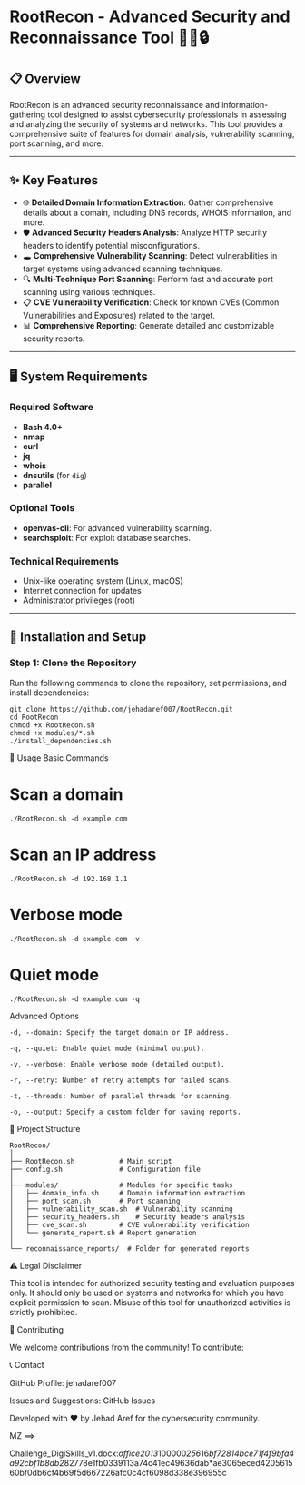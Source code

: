 # RootRecon - Advanced Security and Reconnaissance Tool 🕵️‍♂️🔒

## 📋 Overview
RootRecon is an advanced security reconnaissance and information-gathering tool designed to assist cybersecurity professionals in assessing and analyzing the security of systems and networks. This tool provides a comprehensive suite of features for domain analysis, vulnerability scanning, port scanning, and more.

---

## ✨ Key Features
- 🌐 **Detailed Domain Information Extraction**: Gather comprehensive details about a domain, including DNS records, WHOIS information, and more.
- 🛡️ **Advanced Security Headers Analysis**: Analyze HTTP security headers to identify potential misconfigurations.
- 🕳️ **Comprehensive Vulnerability Scanning**: Detect vulnerabilities in target systems using advanced scanning techniques.
- 🔍 **Multi-Technique Port Scanning**: Perform fast and accurate port scanning using various techniques.
- 📋 **CVE Vulnerability Verification**: Check for known CVEs (Common Vulnerabilities and Exposures) related to the target.
- 📊 **Comprehensive Reporting**: Generate detailed and customizable security reports.

---

## 🖥️ System Requirements
### Required Software
- **Bash 4.0+**
- **nmap**
- **curl**
- **jq**
- **whois**
- **dnsutils** (for `dig`)
- **parallel**

### Optional Tools
- **openvas-cli**: For advanced vulnerability scanning.
- **searchsploit**: For exploit database searches.

### Technical Requirements
- Unix-like operating system (Linux, macOS)
- Internet connection for updates
- Administrator privileges (root)

---

## 🚀 Installation and Setup

### Step 1: Clone the Repository
Run the following commands to clone the repository, set permissions, and install dependencies:
	
 	git clone https://github.com/jehadaref007/RootRecon.git
	cd RootRecon
	chmod +x RootRecon.sh
	chmod +x modules/*.sh
	./install_dependencies.sh


🔧 Usage
Basic Commands
# Scan a domain
	./RootRecon.sh -d example.com

# Scan an IP address
	./RootRecon.sh -d 192.168.1.1

# Verbose mode
	./RootRecon.sh -d example.com -v

# Quiet mode
	./RootRecon.sh -d example.com -q




Advanced Options

    -d, --domain: Specify the target domain or IP address.

    -q, --quiet: Enable quiet mode (minimal output).

    -v, --verbose: Enable verbose mode (detailed output).

    -r, --retry: Number of retry attempts for failed scans.

    -t, --threads: Number of parallel threads for scanning.

    -o, --output: Specify a custom folder for saving reports.

📄 Project Structure

	RootRecon/
	│
	├── RootRecon.sh           # Main script
	├── config.sh              # Configuration file
	│
	├── modules/               # Modules for specific tasks
	│   ├── domain_info.sh     # Domain information extraction
	│   ├── port_scan.sh       # Port scanning
	│   ├── vulnerability_scan.sh  # Vulnerability scanning
	│   ├── security_headers.sh    # Security headers analysis
	│   ├── cve_scan.sh        # CVE vulnerability verification
	│   └── generate_report.sh # Report generation
	│
	└── reconnaissance_reports/  # Folder for generated reports

 ⚠️ Legal Disclaimer

This tool is intended for authorized security testing and evaluation purposes only. It should only be used on systems and networks for which you have explicit permission to scan. Misuse of this tool for unauthorized activities is strictly prohibited.

🤝 Contributing

We welcome contributions from the community! To contribute:

📞 Contact

GitHub Profile: jehadaref007

Issues and Suggestions: GitHub Issues

Developed with ❤️ by Jehad Aref for the cybersecurity community.


MZ ==>

Challenge_DigiSkills_v1.docx:$office$*2013*100000*256*16*bf72814bce71f4f9bfa4a92cbf1b8db2*82778e1fb0339113a74c41ec49636dab*ae3065eced420561560bf0db6cf4b69f5d667226afc0c4cf6098d338e396955c
